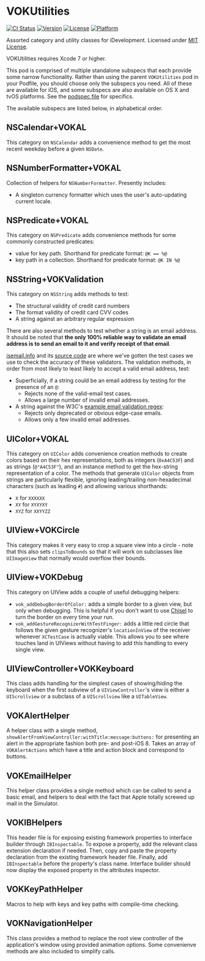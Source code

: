 # VOKUtilities

[![CI Status](https://travis-ci.org/vokal/VOKUtilities.svg?branch=master)](https://travis-ci.org/vokal/VOKUtilities)
[![Version](https://img.shields.io/cocoapods/v/VOKUtilities.svg?style=flat)](http://cocoadocs.org/docsets/VOKUtilities)
[![License](https://img.shields.io/cocoapods/l/VOKUtilities.svg?style=flat)](http://cocoadocs.org/docsets/VOKUtilities)
[![Platform](https://img.shields.io/cocoapods/p/VOKUtilities.svg?style=flat)](http://cocoadocs.org/docsets/VOKUtilities)

Assorted category and utility classes for iDevelopment.  Licensed under [MIT License](LICENSE).

VOKUtilities requires Xcode 7 or higher.

This pod is comprised of multiple standalone subspecs that each provide some narrow functionality. Rather than using the parent `VOKUtilities` pod in your Podfile, you should choose only the subspecs you need. All of these are available for iOS, and some subspecs are also available on OS X and tvOS platforms.  See the [podspec file](VOKUtilities.podspec) for specifics.

The available subspecs are listed below, in alphabetical order.

## NSCalendar+VOKAL
This category on `NSCalendar` adds a convenience method to get the most recent weekday before a given `NSDate`.

## NSNumberFormatter+VOKAL
Collection of helpers for `NSNumberFormatter`. Presently includes:

- A singleton currency formatter which uses the user's auto-updating current locale.

## NSPredicate+VOKAL
This category on `NSPredicate` adds convenience methods for some commonly constructed predicates:
- value for key path. Shorthand for predicate format: `@K == %@`
- key path in a collection. Shorthand for predicate format: `@K IN %@`

## NSString+VOKValidation
This category on `NSString` adds methods to test:

- The structural validity of credit card numbers
- The format validity of credit card CVV codes
- A string against an arbitrary regular expression

There are also several methods to test whether a string is an email address. It should be noted that **the only 100% reliable way to validate an email address is to send an email to it and verify receipt of that email**.

[isemail.info](http://isemail.info/) and its [source code](https://github.com/dominicsayers/isemail) are where we've gotten the test cases we use to check the accuracy of these validators. The validation methods, in order from most likely to least likely to accept a valid email address, test:

- Superficially, if a string could be an email address by testing for the presence of an `@`:
  - Rejects none of the valid-email test cases.
  - Allows a large number of invalid email addresses.
- A string against the W3C's [example email validation regex](http://www.w3.org/TR/html-markup/input.email.html):
  - Rejects only deprecated or obvious edge-case emails.
  - Allows only a few invalid email addresses.

## UIColor+VOKAL
This category on `UIColor` adds convenience creation methods to create colors based on their hex representations, both as integers (`0xA4C53F`) and as strings (`@"A4C53F"`), and an instance method to get the hex-string representation of a color.  The methods that generate `UIColor` objects from strings are particularly flexible, ignoring leading/trailing non-hexadecimal characters (such as leading `#`) and allowing various shorthands:
- `X` for `XXXXXX`
- `XY` for `XYXYXY`
- `XYZ` for `XXYYZZ`

## UIView+VOKCircle
This category makes it very easy to crop a square view into a circle - note that this also sets `clipsToBounds` so that it will work on subclasses like `UIImageView` that normally would overflow their bounds.

## UIView+VOKDebug
This category on UIView adds a couple of useful debugging helpers:

- `vok_addDebugBorderOfColor:` adds a simple border to a given view, but only when debugging. This is helpful if you don't want to use [Chisel](https://github.com/facebook/chisel) to turn the border on every time your run.
- `vok_addGestureRecognizerWithTestFinger:` adds a little red circle that follows the given gesture recognizer's `locationInView` of the receiver whenever `XCTestCase` is actually viable. This allows you to see where touches land in UIViews without having to add this handling to every single view.

## UIViewController+VOKKeyboard
This class adds handling for the simplest cases of showing/hiding the keyboard when the first subview of a `UIViewController`'s view is either a `UIScrollview` or a subclass of a `UIScrollview` like a `UITableView`.

## VOKAlertHelper
A helper class with a single method, `showAlertFromViewController:withTitle:message:buttons:` for presenting an alert in the appropriate fashion both pre- and post-iOS 8. Takes an array of `VOKAlertActions` which have a title and action block and correspond to buttons.

## VOKEmailHelper
This helper class provides a single method which can be called to send a basic email, and helpers to deal with the fact that Apple totally screwed up mail in the Simulator.

## VOKIBHelpers
This header file is for exposing existing framework properties to interface builder through `IBInspectable`. To expose a property, add the relevant class extension declaration if needed. Then, copy and paste the property declaration from the existing framework header file. Finally, add `IBInspectable` before the property's class name. Interface builder should now display the exposed property in the attributes inspector.

## VOKKeyPathHelper
Macros to help with keys and key paths with compile-time checking.

## VOKNavigationHelper
This class provides a method to replace the root view controller of the application's window using provided animation options. Some convenienve methods are also included to simplify calls.
